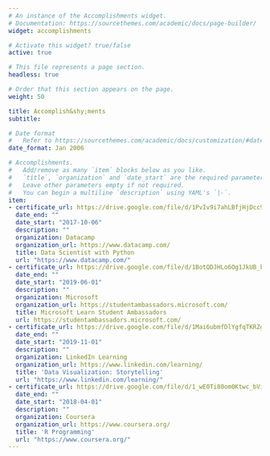 ```yaml
---
# An instance of the Accomplishments widget.
# Documentation: https://sourcethemes.com/academic/docs/page-builder/
widget: accomplishments

# Activate this widget? true/false
active: true

# This file represents a page section.
headless: true

# Order that this section appears on the page.
weight: 50

title: Accomplish&shy;ments
subtitle:

# Date format
#   Refer to https://sourcethemes.com/academic/docs/customization/#date-format
date_format: Jan 2006

# Accomplishments.
#   Add/remove as many `item` blocks below as you like.
#   `title`, `organization` and `date_start` are the required parameters.
#   Leave other parameters empty if not required.
#   You can begin a multiline `description` using YAML's `|-`.
item:
- certificate_url: https://drive.google.com/file/d/1PvIv9i7ahLBfjHjDcc9I7LeekIb-k7uT/view?usp=sharing
  date_end: ""
  date_start: "2017-10-06"
  description: ""
  organization: Datacamp
  organization_url: https://www.datacamp.com/
  title: Data Scientist with Python
  url: "https://www.datacamp.com/"
- certificate_url: https://drive.google.com/file/d/1BotQDJHLo6Og1JkUB_boVOrM2zDzNPMO/view?usp=sharing
  date_end: ""
  date_start: "2019-06-01"
  description: ""
  organization: Microsoft
  organization_url: https://studentambassadors.microsoft.com/
  title: Microsoft Learn Student Ambassadors
  url: https://studentambassadors.microsoft.com/
- certificate_url: https://drive.google.com/file/d/1Mai6ubmfDlYgfqTKRZgt9ZOesR5HaXG6/view?usp=sharing
  date_end: ""
  date_start: "2019-11-01"
  description: ""
  organization: LinkedIn Learning
  organization_url: https://www.linkedin.com/learning/
  title: 'Data Visualization: Storytelling'
  url: "https://www.linkedin.com/learning/"
- certificate_url: https://drive.google.com/file/d/1_wE0Ti80om0Ktwc_bVi1DCLoE28TELOh/view?usp=sharing
  date_end: ""
  date_start: "2018-04-01"
  description: ""
  organization: Coursera
  organization_url: https://www.coursera.org/
  title: 'R Programming'
  url: "https://www.coursera.org/"
---
```

